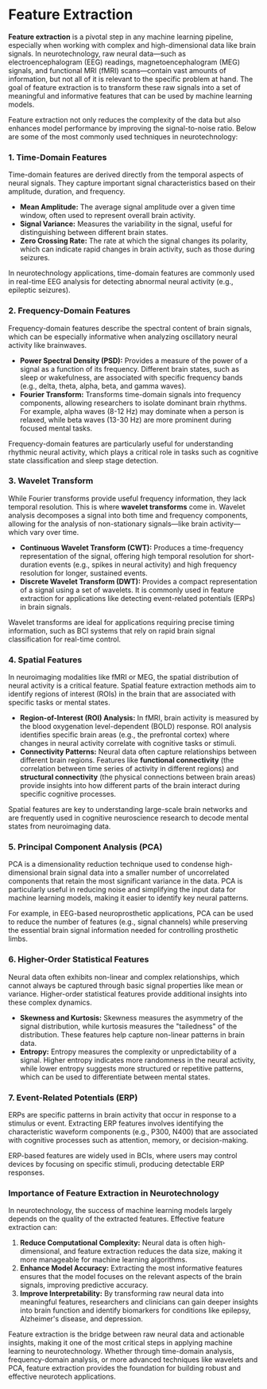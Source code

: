 # Feature Extraction

**Feature extraction** is a pivotal step in any machine learning pipeline, especially when working with complex and high-dimensional data like brain signals. In neurotechnology, raw neural data—such as electroencephalogram (EEG) readings, magnetoencephalogram (MEG) signals, and functional MRI (fMRI) scans—contain vast amounts of information, but not all of it is relevant to the specific problem at hand. The goal of feature extraction is to transform these raw signals into a set of meaningful and informative features that can be used by machine learning models.

Feature extraction not only reduces the complexity of the data but also enhances model performance by improving the signal-to-noise ratio. Below are some of the most commonly used techniques in neurotechnology:

### 1. **Time-Domain Features**

Time-domain features are derived directly from the temporal aspects of neural signals. They capture important signal characteristics based on their amplitude, duration, and frequency.

- **Mean Amplitude:** The average signal amplitude over a given time window, often used to represent overall brain activity.
- **Signal Variance:** Measures the variability in the signal, useful for distinguishing between different brain states.
- **Zero Crossing Rate:** The rate at which the signal changes its polarity, which can indicate rapid changes in brain activity, such as those during seizures.

In neurotechnology applications, time-domain features are commonly used in real-time EEG analysis for detecting abnormal neural activity (e.g., epileptic seizures).

### 2. **Frequency-Domain Features**

Frequency-domain features describe the spectral content of brain signals, which can be especially informative when analyzing oscillatory neural activity like brainwaves.

- **Power Spectral Density (PSD):** Provides a measure of the power of a signal as a function of its frequency. Different brain states, such as sleep or wakefulness, are associated with specific frequency bands (e.g., delta, theta, alpha, beta, and gamma waves).
- **Fourier Transform:** Transforms time-domain signals into frequency components, allowing researchers to isolate dominant brain rhythms. For example, alpha waves (8-12 Hz) may dominate when a person is relaxed, while beta waves (13-30 Hz) are more prominent during focused mental tasks.

Frequency-domain features are particularly useful for understanding rhythmic neural activity, which plays a critical role in tasks such as cognitive state classification and sleep stage detection.

### 3. **Wavelet Transform**

While Fourier transforms provide useful frequency information, they lack temporal resolution. This is where **wavelet transforms** come in. Wavelet analysis decomposes a signal into both time and frequency components, allowing for the analysis of non-stationary signals—like brain activity—which vary over time.

- **Continuous Wavelet Transform (CWT):** Produces a time-frequency representation of the signal, offering high temporal resolution for short-duration events (e.g., spikes in neural activity) and high frequency resolution for longer, sustained events.
- **Discrete Wavelet Transform (DWT):** Provides a compact representation of a signal using a set of wavelets. It is commonly used in feature extraction for applications like detecting event-related potentials (ERPs) in brain signals.

Wavelet transforms are ideal for applications requiring precise timing information, such as BCI systems that rely on rapid brain signal classification for real-time control.

### 4. **Spatial Features**

In neuroimaging modalities like fMRI or MEG, the spatial distribution of neural activity is a critical feature. Spatial feature extraction methods aim to identify regions of interest (ROIs) in the brain that are associated with specific tasks or mental states.

- **Region-of-Interest (ROI) Analysis:** In fMRI, brain activity is measured by the blood oxygenation level-dependent (BOLD) response. ROI analysis identifies specific brain areas (e.g., the prefrontal cortex) where changes in neural activity correlate with cognitive tasks or stimuli.
- **Connectivity Patterns:** Neural data often capture relationships between different brain regions. Features like **functional connectivity** (the correlation between time series of activity in different regions) and **structural connectivity** (the physical connections between brain areas) provide insights into how different parts of the brain interact during specific cognitive processes.

Spatial features are key to understanding large-scale brain networks and are frequently used in cognitive neuroscience research to decode mental states from neuroimaging data.

### 5. **Principal Component Analysis (PCA)**

PCA is a dimensionality reduction technique used to condense high-dimensional brain signal data into a smaller number of uncorrelated components that retain the most significant variance in the data. PCA is particularly useful in reducing noise and simplifying the input data for machine learning models, making it easier to identify key neural patterns.

For example, in EEG-based neuroprosthetic applications, PCA can be used to reduce the number of features (e.g., signal channels) while preserving the essential brain signal information needed for controlling prosthetic limbs.

### 6. **Higher-Order Statistical Features**

Neural data often exhibits non-linear and complex relationships, which cannot always be captured through basic signal properties like mean or variance. Higher-order statistical features provide additional insights into these complex dynamics.

- **Skewness and Kurtosis:** Skewness measures the asymmetry of the signal distribution, while kurtosis measures the "tailedness" of the distribution. These features help capture non-linear patterns in brain data.
- **Entropy:** Entropy measures the complexity or unpredictability of a signal. Higher entropy indicates more randomness in the neural activity, while lower entropy suggests more structured or repetitive patterns, which can be used to differentiate between mental states.

### 7. **Event-Related Potentials (ERP)**

ERPs are specific patterns in brain activity that occur in response to a stimulus or event. Extracting ERP features involves identifying the characteristic waveform components (e.g., P300, N400) that are associated with cognitive processes such as attention, memory, or decision-making.

ERP-based features are widely used in BCIs, where users may control devices by focusing on specific stimuli, producing detectable ERP responses.

### Importance of Feature Extraction in Neurotechnology

In neurotechnology, the success of machine learning models largely depends on the quality of the extracted features. Effective feature extraction can:

1. **Reduce Computational Complexity:** Neural data is often high-dimensional, and feature extraction reduces the data size, making it more manageable for machine learning algorithms.
2. **Enhance Model Accuracy:** Extracting the most informative features ensures that the model focuses on the relevant aspects of the brain signals, improving predictive accuracy.
3. **Improve Interpretability:** By transforming raw neural data into meaningful features, researchers and clinicians can gain deeper insights into brain function and identify biomarkers for conditions like epilepsy, Alzheimer's disease, and depression.

Feature extraction is the bridge between raw neural data and actionable insights, making it one of the most critical steps in applying machine learning to neurotechnology. Whether through time-domain analysis, frequency-domain analysis, or more advanced techniques like wavelets and PCA, feature extraction provides the foundation for building robust and effective neurotech applications.
